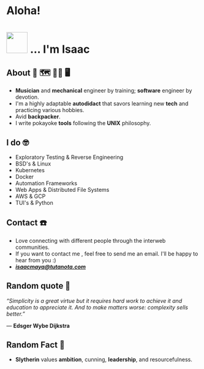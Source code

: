 # Aloha!    
# <img src="https://github.com/xivawi/xivawi/blob/main/manita.gif" width="55" />     ... I'm Isaac
<p align="center"> 

## About 🧭 🗺️ 👨‍🔧 🖥️
- **Musician** and **mechanical** engineer by training; **software** engineer by devotion. 
- I'm a highly adaptable **autodidact** that savors learning new **tech** and practicing various hobbies. 
- Avid **backpacker**.
- I write pokayoke **tools** following the **UNIX** philosophy.
  
 ## I do 🤓 
- Exploratory Testing & Reverse Engineering
- BSD's & Linux
- Kubernetes
- Docker
- Automation Frameworks
- Web Apps & Distributed File Systems
- AWS & GCP
- TUI's & Python


## Contact ☎️ 
- Love connecting with different people through the interweb communities. 
- If you want to contact me , feel free to send me an email. I'll be happy to hear from you :)
- ***isaacmaya@tutanota.com***  

## Random quote 🔖

  *“Simplicity is a great virtue but it requires hard work to achieve it and education to appreciate it. And to make matters worse: complexity sells better.”* 

― **Edsger Wybe Dijkstra** 

## Random Fact 🧙 
- **Slytherin** values **ambition**, cunning, **leadership**, and resourcefulness.

<!---
xivawi/xivawi is a ✨ special ✨ repository because its `README.md` (this file) appears on your GitHub profile.
You can click the Preview link to take a look at your changes.
--->
